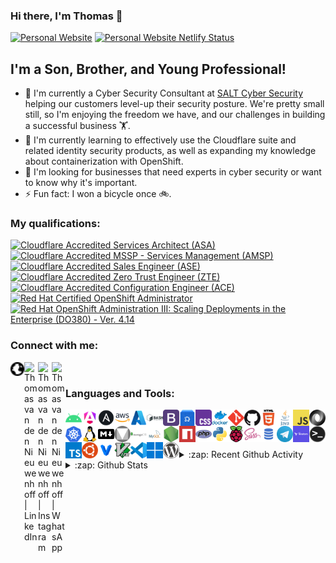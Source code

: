 ### Hi there, I'm Thomas 👋

[![Personal Website](https://img.shields.io/website?label=tvdn.me&style=for-the-badge&url=https%3A%2F%2Ftvdn.me)](https://tvdn.me)
[![Personal Website Netlify Status](https://api.netlify.com/api/v1/badges/6f24e10c-e713-44fc-b3e8-cd15750aec9f/deploy-status)](https://app.netlify.com/sites/tvdn/deploys)

## I'm a Son, Brother, and Young Professional!

- 🔭 I'm currently a Cyber Security Consultant at [SALT Cyber Security][salt] helping our customers level-up their security posture. We're pretty small still, so I'm enjoying the freedom we have, and our challenges in building a successful business 🏋.
- 🌱 I'm currently learning to effectively use the Cloudflare suite and related identity security products, as well as expanding my knowledge about containerization with OpenShift.
- 💼 I'm looking for businesses that need experts in cyber security or want to know why it's important.
- ⚡ Fun fact: I won a bicycle once 🚲.

### My qualifications:
[<img alt="Cloudflare Accredited Services Architect (ASA)" width="100px" src="https://storage.googleapis.com/prod-cloudflare-secure/credential%2Fbbca2ac2-172e-41cf-b720-0a31a9e292a5?GoogleAccessId=133892163607-compute@developer.gserviceaccount.com&Expires=1749597950&Signature=G2kDE5nW7LD41ZC3YtJL5z%2Flx1%2BGmYfgnUvQPz0HaFO%2FWCKGea09fRQrPzh8UWZyT4dGtcV8ZrfeKEgmLIJeLG%2BIYv%2Byi8ZJbYgNH67OtKfAEInRoSp3tHi96t12Xnmc3ORWALyL7N3TYqbvJexODozb2T1JLHn7jqSJB4lwg8DO%2FoPuXC6Y2ff6IPjxHxhLV1ny1HqOQrmufea%2Bwx8W7C2CU3W3z7ttUv5hjjIWz%2BayrCWavC5GmYeh9agogSxfdY7Tb9n2mt20EpnONj%2FpWWfxVeXxEeQsNqDJycOJf%2BMEno6TdhDThfxU5GCrt5ki8WKg0S0enl5hicg%2BIZBEMA%3D%3D" />][asa]
[<img alt="Cloudflare Accredited MSSP - Services Management (AMSP)" width="100px" src="https://storage.googleapis.com/prod-cloudflare-secure/credential%2F39235eb0-8e0d-46c0-8bdd-34d966eee25a?GoogleAccessId=133892163607-compute@developer.gserviceaccount.com&Expires=1749598159&Signature=X4edYk5Bsg0C8rWZc25wONYHi%2BSY%2B7%2BOVzY%2FLOgJ9%2BS5iN5Gi6xy64cPxDi%2BVhHMaraZPC7yaDoDspKuDWp%2BO4IuLz5JUvh2daDQIPeJvPJIx6kYOLoFGPrt26Rencnti1vvJDcNwVWYr7r8%2BgN2r7sFgX2WRdPpPlT%2Bx1oMrXUqoav7fhyFn0wZnEXN%2FEWZfKT%2F3hCx8UQaQEM1WVDKZrqGk89TsEetTS8OM48K5Y0jQGbptxAToYVx7ByUbDMZ4C4Wwmt6QECH05ekiP1%2F0528UzjRBtU98XaU%2BicqGsKqC6VoAksIvWgSndB9%2BWG4Bt%2FAl5Xm0Rsh695YOZyYHA%3D%3D" />][amsp]
[<img alt="Cloudflare Accredited Sales Engineer (ASE)" width="100px" src="https://storage.googleapis.com/prod-cloudflare-secure/credential%2F71947f72-4c61-487b-b0db-7552fb124b745?GoogleAccessId=133892163607-compute@developer.gserviceaccount.com&Expires=1749598177&Signature=j%2BImAeCIi%2FyJtWuQJA1x1OtICsE2qw%2FEZEviN9f2uZ8KEPCefD8yhtTR7Ay3DYRCK6qMmtnreiYbzyuLnJkVWKMUGDpbZpe%2F1eOkWdg4RDsUpuP8oziOW7CQKn4TdZTGzRPjKIJuQ62HjBkyaMcU6DluffOlm1K971Z2XNMHv94R5gzlAgyajn5kgeL4Hx6tcFyKgDdaOaCQBM8oFhOMz%2B1MNv%2FcEX59El27ZvX%2F0ayQZusDsfjBapJz6AR44FsY9TbLVj8Kuv%2BSZGNi9ACPlw8PQ%2FHpCUIQRdIB%2FpLbEkMRzmkh3bddD3pQtxn%2B12cOL%2Ft6d2Z1kndHnu3URLWtAg%3D%3D" />][ase]
[<img alt="Cloudflare Accredited Zero Trust Engineer (ZTE)" width="100px" src="https://storage.googleapis.com/prod-cloudflare-secure/credential%2Fc102d9bb-9f81-4284-984e-90a85c0027ab?GoogleAccessId=133892163607-compute@developer.gserviceaccount.com&Expires=1749598187&Signature=fKtw6qdjs3I3GcmRIFd%2F7XEllKCoiQySkSdO3hJnI%2BgX0k8G7j8B5lRMX%2BO2QpaaLzKtRi60kqE%2B7PYL2oLNicLbzu%2BJvP9TMYNbN0WjkVtzFNnmOxJ9cc%2FIPLjmWFZVgFsoeDWJG9MAemuiz87nAmJj5t3AOY9OQYNNP6x%2Bl%2BP7cOGwddfVUYjS1YX1w%2Fzn4DBe6Z4RLICkX7CpIt%2FP6qDc0h0oslWHGmwA0Ma2ZT7tlGu0DCIAovj%2Fk0Fm0MOGLUAjPOdt6fJ%2Feu15BMnW5qv2SNUnybdqOU8VPyoYUElWX1jptrOLFg7tCGweneU4%2BB817C1XU8InrwmkdiW41Q%3D%3D" />][zte]
[<img alt="Cloudflare Accredited Configuration Engineer (ACE)" width="100px" src="https://storage.googleapis.com/prod-cloudflare-secure/credential%2F45c8cb7c-ba28-4335-afa6-9693783217a3?GoogleAccessId=133892163607-compute@developer.gserviceaccount.com&Expires=1749598198&Signature=TEs0Iz%2F3HkZuqNChYjKJ%2FuJMC7vZ9M%2FbYh5uGSKxsw40YzngVWN3Ik77bMyqNI1C1M0CHL1lyibExMQTkS%2FSb2I3U12jNacl%2FPoIRcILFw%2FTL7IOs5xMcpl9cWoCF46teG3DH6PSz2BLdn8pAMc5w6ts%2BNTiq9tUiIRIpsFsSk7TiqTS9yChXSSuOR1Mj9AgVy7Id4lBM%2BkxKMchfFdz0pMgcy5w2iI65GNpEvSGEv0Mn01egSje2dSiqPaaMS%2FvszC5ADv%2FWGaakekwIkuanxLV3q7u%2Fh5sIlTFnkFuWVf%2FFgolXhg5Ven3mk22%2FnK8DGGQm4kCYJrqkaoyyJCZSA%3D%3D" />][ace]
[<img alt="Red Hat Certified OpenShift Administrator" width="100px" src="https://images.credly.com/size/110x110/images/b6cf67d4-0533-495b-acfe-9d08bb50bef1/image.png" />][ex280]
[<img alt="Red Hat OpenShift Administration III: Scaling Deployments in the Enterprise (DO380) - Ver. 4.14" width="100px" src="https://images.credly.com/size/110x110/images/8865c9f8-8a9a-47f2-9a67-e7873146dca0/image.png" />][do380]

### Connect with me:

[<img align="left" alt="TvdN.me" width="22px" src="https://raw.githubusercontent.com/iconic/open-iconic/master/svg/globe.svg" />][website]
[<img align="left" alt="Thomas van den Nieuwenhoff | LinkedIn" width="22px" src="https://cdn.jsdelivr.net/npm/simple-icons@v3/icons/linkedin.svg" />][linkedin]
[<img align="left" alt="Thomas van den Nieuwenhoff | Instagram" width="22px" src="https://cdn.jsdelivr.net/npm/simple-icons@v3/icons/instagram.svg" />][instagram]
[<img align="left" alt="Thomas van den Nieuwenhoff | WhatsApp" width="22px" src="https://cdn.jsdelivr.net/npm/simple-icons@v3/icons/whatsapp.svg" />][whatsapp]

<br />

### Languages and Tools:

[<img align="left" alt="Android" width="26px" src="https://raw.githubusercontent.com/github/explore/80688e429a7d4ef2fca1e82350fe8e3517d3494d/topics/android/android.png" />][android]
[<img align="left" alt="Angular" width="26px" src="https://raw.githubusercontent.com/github/explore/80688e429a7d4ef2fca1e82350fe8e3517d3494d/topics/angular/angular.png" />][angular]
[<img align="left" alt="Ansible" width="26px" src="https://raw.githubusercontent.com/github/explore/80688e429a7d4ef2fca1e82350fe8e3517d3494d/topics/ansible/ansible.png" />][ansible]
[<img align="left" alt="AWS" width="26px" src="https://raw.githubusercontent.com/github/explore/fbceb94436312b6dacde68d122a5b9c7d11f9524/topics/aws/aws.png" />][aws]
[<img align="left" alt="Azure" width="26px" src="https://raw.githubusercontent.com/github/explore/eaef8552d8b082ffafe2bfc8a5023d47da904aac/topics/azure/azure.png" />][azure]
[<img align="left" alt="Bash" width="26px" src="https://raw.githubusercontent.com/github/explore/80688e429a7d4ef2fca1e82350fe8e3517d3494d/topics/bash/bash.png" />][bash]
[<img align="left" alt="Bootstrap" width="26px" src="https://raw.githubusercontent.com/github/explore/80688e429a7d4ef2fca1e82350fe8e3517d3494d/topics/bootstrap/bootstrap.png" />][bootstrap]
[<img align="left" alt="Chrome Extension" width="26px" src="https://raw.githubusercontent.com/github/explore/80688e429a7d4ef2fca1e82350fe8e3517d3494d/topics/chrome-extension/chrome-extension.png" />][chromeextension]
[<img align="left" alt="CSS3" width="26px" src="https://raw.githubusercontent.com/github/explore/80688e429a7d4ef2fca1e82350fe8e3517d3494d/topics/css/css.png" />][css3]
[<img align="left" alt="Docker" width="26px" src="https://raw.githubusercontent.com/github/explore/80688e429a7d4ef2fca1e82350fe8e3517d3494d/topics/docker/docker.png" />][docker]
[<img align="left" alt="Git" width="26px" src="https://raw.githubusercontent.com/github/explore/80688e429a7d4ef2fca1e82350fe8e3517d3494d/topics/git/git.png" />][git]
[<img align="left" alt="GitHub" width="26px" src="https://raw.githubusercontent.com/github/explore/78df643247d429f6cc873026c0622819ad797942/topics/github/github.png" />][github]
[<img align="left" alt="HTML5" width="26px" src="https://raw.githubusercontent.com/github/explore/80688e429a7d4ef2fca1e82350fe8e3517d3494d/topics/html/html.png" />][html5]
[<img align="left" alt="Java" width="26px" src="https://raw.githubusercontent.com/github/explore/80688e429a7d4ef2fca1e82350fe8e3517d3494d/topics/java/java.png" />][java]
[<img align="left" alt="JavaScript" width="26px" src="https://raw.githubusercontent.com/github/explore/80688e429a7d4ef2fca1e82350fe8e3517d3494d/topics/javascript/javascript.png" />][js]
[<img align="left" alt="JSON" width="26px" src="https://raw.githubusercontent.com/github/explore/80688e429a7d4ef2fca1e82350fe8e3517d3494d/topics/json/json.png" />][json]
[<img align="left" alt="Kubernetes" width="26px" src="https://raw.githubusercontent.com/github/explore/80688e429a7d4ef2fca1e82350fe8e3517d3494d/topics/kubernetes/kubernetes.png" />][kubernetes]
[<img align="left" alt="Linux" width="26px" src="https://raw.githubusercontent.com/github/explore/80688e429a7d4ef2fca1e82350fe8e3517d3494d/topics/linux/linux.png" />][linux]
[<img align="left" alt="Markdown" width="26px" src="https://raw.githubusercontent.com/github/explore/80688e429a7d4ef2fca1e82350fe8e3517d3494d/topics/markdown/markdown.png" />][md]
[<img align="left" alt="Material Design" width="26px" src="https://raw.githubusercontent.com/github/explore/80688e429a7d4ef2fca1e82350fe8e3517d3494d/topics/material-design/material-design.png" />][materialdesign]
[<img align="left" alt="MongoDB" width="26px" src="https://raw.githubusercontent.com/github/explore/80688e429a7d4ef2fca1e82350fe8e3517d3494d/topics/mongodb/mongodb.png" />][mongodb]
[<img align="left" alt="MySQL" width="26px" src="https://raw.githubusercontent.com/github/explore/80688e429a7d4ef2fca1e82350fe8e3517d3494d/topics/mysql/mysql.png" />][mysql]
[<img align="left" alt="Node.js" width="26px" src="https://raw.githubusercontent.com/github/explore/80688e429a7d4ef2fca1e82350fe8e3517d3494d/topics/nodejs/nodejs.png" />][node]
[<img align="left" alt="npm" width="26px" src="https://raw.githubusercontent.com/github/explore/80688e429a7d4ef2fca1e82350fe8e3517d3494d/topics/npm/npm.png" />][npm]
[<img align="left" alt="PHP" width="26px" src="https://raw.githubusercontent.com/github/explore/ccc16358ac4530c6a69b1b80c7223cd2744dea83/topics/php/php.png" />][php]
[<img align="left" alt="Python" width="26px" src="https://raw.githubusercontent.com/github/explore/80688e429a7d4ef2fca1e82350fe8e3517d3494d/topics/python/python.png" />][python]
[<img align="left" alt="Raspberry Pi" width="26px" src="https://raw.githubusercontent.com/github/explore/80688e429a7d4ef2fca1e82350fe8e3517d3494d/topics/raspberry-pi/raspberry-pi.png" />][rpi]
[<img align="left" alt="Sass" width="26px" src="https://raw.githubusercontent.com/github/explore/80688e429a7d4ef2fca1e82350fe8e3517d3494d/topics/sass/sass.png" />][sass]
[<img align="left" alt="SQL" width="26px" src="https://raw.githubusercontent.com/github/explore/80688e429a7d4ef2fca1e82350fe8e3517d3494d/topics/sql/sql.png" />][sql]
[<img align="left" alt="Telegram" width="26px" src="https://raw.githubusercontent.com/github/explore/80688e429a7d4ef2fca1e82350fe8e3517d3494d/topics/telegram/telegram.png" />][telegram]
[<img align="left" alt="Terraform" width="26px" src="https://raw.githubusercontent.com/github/explore/80688e429a7d4ef2fca1e82350fe8e3517d3494d/topics/terraform/terraform.png" />][terraform]
[<img align="left" alt="Terminal" width="26px" src="https://raw.githubusercontent.com/github/explore/80688e429a7d4ef2fca1e82350fe8e3517d3494d/topics/terminal/terminal.png" />][terminal]
[<img align="left" alt="TypeScript" width="26px" src="https://raw.githubusercontent.com/github/explore/80688e429a7d4ef2fca1e82350fe8e3517d3494d/topics/typescript/typescript.png" />][ts]
[<img align="left" alt="Ubuntu" width="26px" src="https://raw.githubusercontent.com/github/explore/80688e429a7d4ef2fca1e82350fe8e3517d3494d/topics/ubuntu/ubuntu.png" />][ubuntu]
[<img align="left" alt="Vagrant" width="26px" src="https://raw.githubusercontent.com/github/explore/80688e429a7d4ef2fca1e82350fe8e3517d3494d/topics/vagrant/vagrant.png" />][vagrant]
[<img align="left" alt="Vim" width="26px" src="https://raw.githubusercontent.com/github/explore/80688e429a7d4ef2fca1e82350fe8e3517d3494d/topics/vim/vim.png" />][vim]
[<img align="left" alt="Visual Studio Code" width="26px" src="https://raw.githubusercontent.com/github/explore/80688e429a7d4ef2fca1e82350fe8e3517d3494d/topics/visual-studio-code/visual-studio-code.png" />][vscode]
[<img align="left" alt="Windows" width="26px" src="https://raw.githubusercontent.com/github/explore/80688e429a7d4ef2fca1e82350fe8e3517d3494d/topics/windows/windows.png" />][windows]
[<img align="left" alt="WordPress" width="26px" src="https://raw.githubusercontent.com/github/explore/fbceb94436312b6dacde68d122a5b9c7d11f9524/topics/wordpress/wordpress.png" />][wordpress]

<br />
<br />

---

<details>
  <summary>:zap: Recent Github Activity</summary>
  
  <!--RECENT_ACTIVITY:start-->
1. ⬆️ Pushed 1 commit(s) to [ThomasIAm/kubernetes-config](https://github.com/ThomasIAm/kubernetes-config)<br>
2. ⬆️ Pushed 1 commit(s) to [ThomasIAm/kubernetes-config](https://github.com/ThomasIAm/kubernetes-config)<br>
3. ⬆️ Pushed 1 commit(s) to [ThomasIAm/kubernetes-config](https://github.com/ThomasIAm/kubernetes-config)<br>
4. 📔 Created new repository [ThomasIAm/kubernetes-config](https://github.com/ThomasIAm/kubernetes-config)<br>
<!--RECENT_ACTIVITY:end-->
  
  <!--RECENT_ACTIVITY:last_update-->
Last Updated: Sunday, August 31st, 2025, 2:45:58 AM
<!--RECENT_ACTIVITY:last_update_end-->

</details>

<details>
  <summary>:zap: Github Stats</summary>

  <img align="left" alt="ThomasIAm's Github Stats" src="https://github-readme-stats.vercel.app/api?username=ThomasIAm&show_icons=true&hide_border=true&count_private=true" />
  <img align="left" alt="ThomasIAm's Top Languages" src="https://github-readme-stats.vercel.app/api/top-langs?username=ThomasIAm&layout=compact" />

</details>


[salt]: https://salt-security.com
[website]: https://tvdn.me
[linkedin]: https://www.linkedin.com/in/tvdn
[instagram]: https://www.instagram.com/thomasikdus/
[whatsapp]: https://wa.me/message/XLBMO7NODAYRP1
[vscode]: https://code.visualstudio.com/
[html5]: https://www.w3.org/html/
[css3]: https://www.w3.org/Style/CSS/Overview.en.html
[sass]: http://sass-lang.com/
[js]: https://developer.mozilla.org/en-US/docs/Web/JavaScript
[node]: https://nodejs.org/en/
[sql]: https://github.com/topics/sql
[mysql]: https://www.mysql.com/
[mongodb]: https://www.mongodb.com/
[git]: https://git-scm.com/
[github]: https://github.com/
[android]: https://www.android.com/
[angular]: https://angular.io/
[ansible]: https://www.ansible.com/
[bash]: https://www.gnu.org/software/bash/
[bootstrap]: https://getbootstrap.com/
[docker]: https://www.docker.com/
[java]: https://www.oracle.com/technetwork/java/javase/overview/index.html
[json]: http://www.json.org/
[kubernetes]: https://kubernetes.io/
[linux]: https://github.com/topics/linux
[md]: https://daringfireball.net/projects/markdown/
[materialdesign]: https://material.io/
[npm]: https://www.npmjs.com/
[php]: https://secure.php.net/
[python]: https://www.python.org/
[rpi]:https://www.raspberrypi.org/ 
[ts]: https://www.typescriptlang.org/
[ubuntu]: https://www.ubuntu.com/
[vagrant]: https://www.vagrantup.com/
[vim]: http://www.vim.org/download.php
[windows]: https://www.microsoft.com/en-us/windows
[terminal]: https://github.com/topics/terminal
[chromeextension]: https://developer.chrome.com/docs/extensions/
[aws]: https://aws.amazon.com
[azure]: https://azure.microsoft.com
[telegram]: https://telegram.org
[terraform]: https://terraform.io
[wordpress]: https://wordpress.com
[asa]: https://university.cloudflare.com/credential/verify/260ad5dc-bb33-4fea-be51-266c8e80553e
[amsp]: https://university.cloudflare.com/credential/verify/f1db1fd9-e0dc-45eb-b111-47e0a884f24f
[ase]: https://university.cloudflare.com/credential/verify/18688620-b859-4e55-8563-8eee8ed3e0d4
[zte]: https://university.cloudflare.com/credential/verify/b9b183ab-ff65-4c24-bc79-852aa73a08f4
[ace]: https://university.cloudflare.com/credential/verify/446f6fad-4737-477d-8db0-f425a704c134
[ex280]: https://www.credly.com/badges/18f84f10-92f3-4667-9641-2eaa96ad23a4/public_url
[do380]: https://www.credly.com/badges/d8cb9547-4229-4a5b-94ed-df8bcc30c909/public_url

